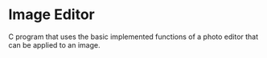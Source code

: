 # Image Editor
 C program that uses the basic implemented functions of a photo editor that can be applied to an image.

